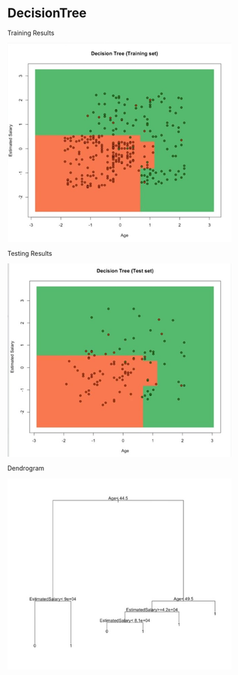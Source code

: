 # DecisionTree

Training Results

<img src="DecisiomTreeTraingingset.jpg">

Testing Results

<img src="DecisiomTreeTestingSet.jpg">

Dendrogram

<img src="dendrogram.jpg">
